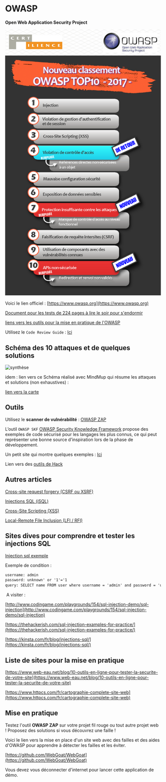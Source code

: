 # OWASP

**Open Web Application Security Project**

![owasp-ten.png](owasp-ten.png)

Voici le lien officiel : [https://www.owasp.org](https://www.owasp.org)

[Document pour les tests de 224 pages à lire le soir pour s'endormir](https://www.owasp.org/images/1/19/OTGv4.pdf)

[liens vers les outils pour la mise en pratique de l'OWASP](https://www.linkedin.com/pulse/les-3-outils-owasp-indispensables-aux-d%C3%A9veloppeurs-pour-azziz-errime)

Utilisez le `Code Review Guide` : [Ici](https://www.owasp.org/index.php/File:OWASP_Code_Review_Guide_v2.pdf)

## Schéma des 10 attaques et de quelques solutions  

![synthèse](owasp-synthèse-philippe-bouget.png)

idem : lien vers ce Schéma réalisé avec MindMup qui résume les attaques et solutions (non exhaustives) :

[lien vers la carte](https://atlas.mindmup.com/2020/03/be1e1b2061f411eaac2127beb7bef55d/owasp_top_10_des_attaques_/index.html)

## Outils

Utilisez le **scanner de vulnérabilité** : [OWASP ZAP](https://www.owasp.org/index.php/OWASP_Zed_Attack_Proxy_Project)

L’outil `OWASP SKF` [OWASP Security Knowledge Framework](https://www.owasp.org/index.php/OWASP_Security_Knowledge_Framework) propose des exemples de code sécurisé pour les langages les plus connus, ce qui peut représenter une bonne source d’inspiration lors de la phase de développement.

Un petit site qui montre quelques exemples : [Ici](http://igm.univ-mlv.fr/~dr/XPOSE2012/OWASP_WebGoat/examples.html#sql)

Lien vers des [outils de Hack](https://www.journaldunet.com/solutions/dsi/1100767-10-outils-de-hacking-pour-les-experts/)

## Autres articles

[Cross-site request forgery (CSRF ou XSRF)](https://blog.clever-age.com/fr/2014/06/25/owasp-cross-site-request-forgery-csrf-ou-xsrf/)

[Injections SQL (iSQL)](http://blog.clever-age.com/fr/2013/09/18/securite-owasp-injection-sql/)

[Cross-Site Scripting (XSS)](http://blog.clever-age.com/fr/2014/02/10/owasp-xss-cross-site-scripting/)

[Local-Remote File Inclusion (LFI / RFI)](http://blog.clever-age.com/fr/2014/10/21/owasp-local-remote-file-inclusion-lfi-rfi/)


## Sites dives pour comprendre et tester les injections SQL

‌[Injection sql exemple]( http://www.codingame.com/playgrounds/154/sql-injection-demo/sql-injection‌)

Exemple de condition :

```xml
username: admin
password: unknown' or '1'='1
query: SELECT name FROM user where username = 'admin' and password = 'unknown' or '1'='1'
```
‌
A visiter :

[http://www.codingame.com/playgrounds/154/sql-injection-demo/sql-injection‌](http://www.codingame.com/playgrounds/154/sql-injection-demo/sql-injection‌)

[https://thehackerish.com/sql-injection-examples-for-practice/](https://thehackerish.com/sql-injection-examples-for-practice/)

[https://kinsta.com/fr/blog/injections-sql/](https://kinsta.com/fr/blog/injections-sql/)

## Liste de sites pour la mise en pratique

[https://www.web-eau.net/blog/10-outils-en-ligne-pour-tester-la-securite-de-votre-site](https://www.web-eau.net/blog/10-outils-en-ligne-pour-tester-la-securite-de-votre-site)

[https://www.httpcs.com/fr/cartographie-complete-site-web](https://www.httpcs.com/fr/cartographie-complete-site-web)

## Mise en pratique

Testez l'outil **OWASP ZAP** sur votre projet fil rouge ou tout autre projet web !
Proposez des solutions si vous découvrez une faille !

Voici le lien vers la mise en place d'un site web avec des failles et des aides d'OWASP pour apprendre à détecter les failles et les éviter.

[https://github.com/WebGoat/WebGoat](https://github.com/WebGoat/WebGoat)

Vous devez vous déconnecter d'internet pour lancer cette application de démo.